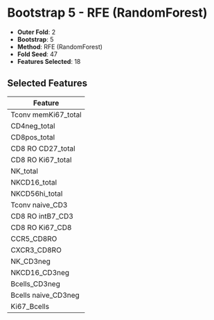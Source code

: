 # Bootstrap 5 - RFE (RandomForest)

- **Outer Fold**: 2
- **Bootstrap**: 5
- **Method**: RFE (RandomForest)
- **Fold Seed**: 47
- **Features Selected**: 18

## Selected Features

| Feature |
|---------|
| Tconv memKi67_total |
| CD4neg_total |
| CD8pos_total |
| CD8 RO CD27_total |
| CD8 RO Ki67_total |
| NK_total |
| NKCD16_total |
| NKCD56hi_total |
| Tconv naive_CD3 |
| CD8 RO intB7_CD3 |
| CD8 RO Ki67_CD8 |
| CCR5_CD8RO |
| CXCR3_CD8RO |
| NK_CD3neg |
| NKCD16_CD3neg |
| Bcells_CD3neg |
| Bcells naive_CD3neg |
| Ki67_Bcells |
